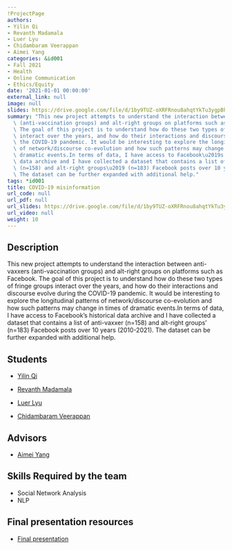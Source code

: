```yaml
---
!ProjectPage
authors:
- Yilin Qi
- Revanth Madamala
- Luer Lyu
- Chidambaram Veerappan
- Aimei Yang
categories: &id001
- Fall 2021
- Health
- Online Communication
- Ethics/Equity
date: '2021-01-01 00:00:00'
external_link: null
image: null
slides: https://drive.google.com/file/d/1by9TUZ-oXRFRnou8ahqtYkTu3ygpBk7U/view?usp=sharing
summary: "This new project attempts to understand the interaction between anti-vaxxers\
  \ (anti-vaccination groups) and alt-right groups on platforms such as Facebook.\
  \ The goal of this project is to understand how do these two types of fringe groups\
  \ interact over the years, and how do their interactions and discourse evolve during\
  \ the COVID-19 pandemic. It would be interesting to explore the longitudinal patterns\
  \ of network/discourse co-evolution and how such patterns may change in times of\
  \ dramatic events.In terms of data, I have access to Facebook\u2019s historical\
  \ data archive and I have collected a dataset that contains a list of anti-vaxxer\
  \ (n=158) and alt-right groups\u2019 (n=183) Facebook posts over 10 years (2010-2021).\
  \ The dataset can be further expanded with additional help."
tags: *id001
title: COVID-19 misinformation
url_code: null
url_pdf: null
url_slides: https://drive.google.com/file/d/1by9TUZ-oXRFRnou8ahqtYkTu3ygpBk7U/view?usp=sharing
url_video: null
weight: 10
---
```

## Description

This new project attempts to understand the interaction between anti-vaxxers (anti-vaccination groups) and alt-right groups on platforms such as Facebook. The goal of this project is to understand how do these two types of fringe groups interact over the years, and how do their interactions and discourse evolve during the COVID-19 pandemic. It would be interesting to explore the longitudinal patterns of network/discourse co-evolution and how such patterns may change in times of dramatic events.In terms of data, I have access to Facebook’s historical data archive and I have collected a dataset that contains a list of anti-vaxxer (n=158) and alt-right groups’ (n=183) Facebook posts over 10 years (2010-2021). The dataset can be further expanded with additional help.





## Students

* [Yilin Qi](../../../author/yilin-qi)

* [Revanth Madamala](../../../author/revanth-madamala)

* [Luer Lyu](../../../author/luer-lyu)

* [Chidambaram Veerappan](../../../author/chidambaram-veerappan)

## Advisors

* [Aimei Yang](../../../author/aimei-yang)

## Skills Required by the team


* Social Network Analysis
* NLP
## Final presentation resources

* [Final presentation](https://drive.google.com/file/d/1by9TUZ-oXRFRnou8ahqtYkTu3ygpBk7U/view?usp=sharing)